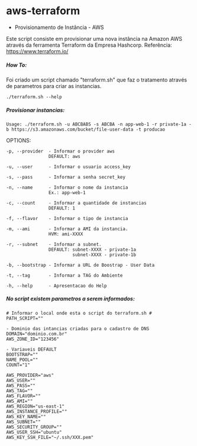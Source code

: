 # aws-terraform

- Provisionamento de Instância - AWS

Este script consiste em provisionar uma nova instância na Amazon AWS através da ferramenta Terraform da Empresa Hashcorp.
Referência: https://www.terraform.io/

##### How To:

Foi criado um script chamado "terraform.sh" que faz o tratamento através de parametros para criar as instancias.

```
./terraform.sh --help
```

##### Provisionar instancias:

```
Usage: ./terraform.sh -u ABCBABS -s ABCBA -n app-web-1 -r private-1a -b https://s3.amazonaws.com/bucket/file-user-data -t producao
```

OPTIONS:

```
-p, --provider  - Informar o provider aws
                DEFAULT: aws

-u, --user      - Informar o usuario access_key

-s, --pass      - Informar a senha secret_key

-n, --name      - Informar o nome da instancia
                Ex.: app-web-1

-c, --count     - Informar a quantidade de instancias
                DEFAULT: 1

-f, --flavor    - Informar o tipo de instancia

-m, --ami       - Informar a AMI da instancia.
                HVM: ami-XXXX

-r, --subnet    - Informar a subnet.
                DEFAULT: subnet-XXXX - private-1a
                         subnet-XXXX - private-1b

-b, --bootstrap - Informar a URL de Boostrap - User Data

-t, --tag       - Informar a TAG do Ambiente

-h, --help      - Apresentacao do Help
```

##### No script existem parametros a serem informados:

```
# Informar o local onde esta o script do terraform.sh #
PATH_SCRIPT=""

- Dominio das intancias criadas para o cadastro de DNS
DOMAIN="dominio.com.br"
AWS_ZONE_ID="123456"

- Variaveis DEFAULT
BOOTSTRAP=""
NAME_POOL=""
COUNT="1"

AWS_PROVIDER="aws"
AWS_USER=""
AWS_PASS=""
AWS_TAG=""
AWS_FLAVOR=""
AWS_AMI=""
AWS_REGION="us-east-1"
AWS_INSTANCE_PROFILE=""
AWS_KEY_NAME=""
AWS_SUBNET=""
AWS_SECURITY_GROUP=""
AWS_USER_SSH="ubuntu"
AWS_KEY_SSH_FILE="~/.ssh/XXX.pem"
```
